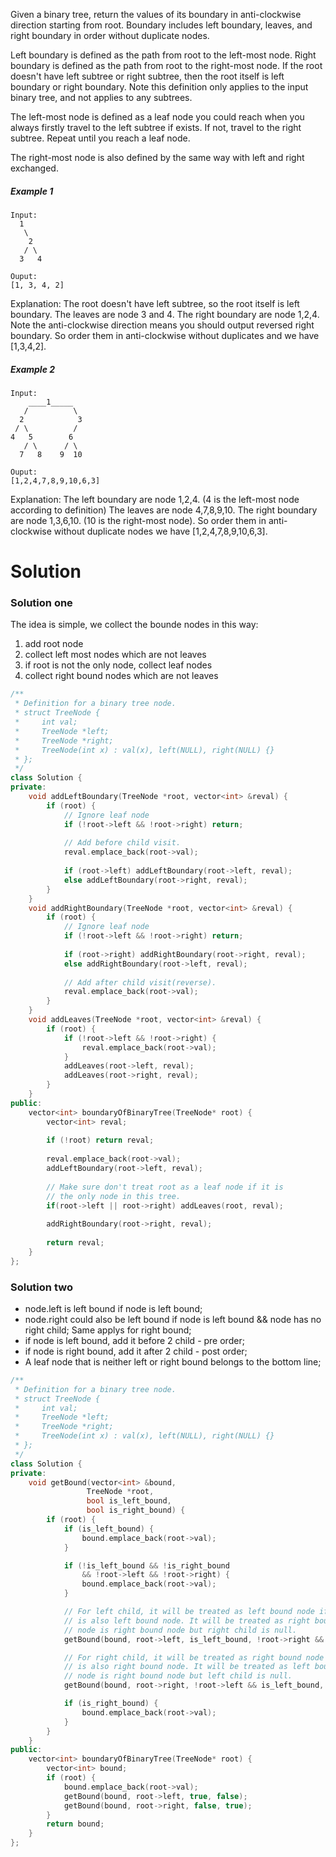 Given a binary tree, return the values of its boundary in anti-clockwise direction starting from root. Boundary includes left boundary, leaves, and right boundary in order without duplicate nodes.

Left boundary is defined as the path from root to the left-most node. Right boundary is defined as the path from root to the right-most node. If the root doesn't have left subtree or right subtree, then the root itself is left boundary or right boundary. Note this definition only applies to the input binary tree, and not applies to any subtrees.

The left-most node is defined as a leaf node you could reach when you always firstly travel to the left subtree if exists. If not, travel to the right subtree. Repeat until you reach a leaf node.

The right-most node is also defined by the same way with left and right exchanged.

##### Example 1

```
Input:
  1
   \
    2
   / \
  3   4

Ouput:
[1, 3, 4, 2]
```

Explanation:
The root doesn't have left subtree, so the root itself is left boundary.
The leaves are node 3 and 4.
The right boundary are node 1,2,4. Note the anti-clockwise direction means you should output reversed right boundary.
So order them in anti-clockwise without duplicates and we have [1,3,4,2].


##### Example 2

```
Input:
    ____1_____
   /          \
  2            3
 / \          / 
4   5        6   
   / \      / \
  7   8    9  10  
       
Ouput:
[1,2,4,7,8,9,10,6,3]
```

Explanation:
The left boundary are node 1,2,4. (4 is the left-most node according to definition)
The leaves are node 4,7,8,9,10.
The right boundary are node 1,3,6,10. (10 is the right-most node).
So order them in anti-clockwise without duplicate nodes we have [1,2,4,7,8,9,10,6,3].

# Solution

### Solution one

The idea is simple, we collect the bounde nodes in this way:

1. add root node
2. collect left most nodes which are not leaves 
3. if root is not the only node, collect leaf nodes
4. collect right bound nodes which are not leaves


```cpp
/**
 * Definition for a binary tree node.
 * struct TreeNode {
 *     int val;
 *     TreeNode *left;
 *     TreeNode *right;
 *     TreeNode(int x) : val(x), left(NULL), right(NULL) {}
 * };
 */
class Solution {
private:
    void addLeftBoundary(TreeNode *root, vector<int> &reval) {
        if (root) {
            // Ignore leaf node
            if (!root->left && !root->right) return;
                
            // Add before child visit.
            reval.emplace_back(root->val);
            
            if (root->left) addLeftBoundary(root->left, reval);
            else addLeftBoundary(root->right, reval);
        }
    }
    void addRightBoundary(TreeNode *root, vector<int> &reval) {
        if (root) {
            // Ignore leaf node
            if (!root->left && !root->right) return;
            
            if (root->right) addRightBoundary(root->right, reval);
            else addRightBoundary(root->left, reval);
            
            // Add after child visit(reverse).
            reval.emplace_back(root->val); 
        }
    }
    void addLeaves(TreeNode *root, vector<int> &reval) {
        if (root) {
            if (!root->left && !root->right) {
                reval.emplace_back(root->val);
            }
            addLeaves(root->left, reval);
            addLeaves(root->right, reval);
        }
    }
public:
    vector<int> boundaryOfBinaryTree(TreeNode* root) {
        vector<int> reval;
        
        if (!root) return reval;
        
        reval.emplace_back(root->val);
        addLeftBoundary(root->left, reval);
        
        // Make sure don't treat root as a leaf node if it is
        // the only node in this tree.
        if(root->left || root->right) addLeaves(root, reval);
        
        addRightBoundary(root->right, reval);
        
        return reval;
    }
};
```

### Solution two

* node.left is left bound if node is left bound;
* node.right could also be left bound if node is left bound && node has no right child; Same applys for right bound;
* if node is left bound, add it before 2 child - pre order;
* if node is right bound, add it after 2 child - post order;
* A leaf node that is neither left or right bound belongs to the bottom line;

```cpp
/**
 * Definition for a binary tree node.
 * struct TreeNode {
 *     int val;
 *     TreeNode *left;
 *     TreeNode *right;
 *     TreeNode(int x) : val(x), left(NULL), right(NULL) {}
 * };
 */
class Solution {
private:
    void getBound(vector<int> &bound,
                 TreeNode *root,
                 bool is_left_bound,
                 bool is_right_bound) {
        if (root) {  
            if (is_left_bound) {
                bound.emplace_back(root->val);
            }

            if (!is_left_bound && !is_right_bound 
                && !root->left && !root->right) {
                bound.emplace_back(root->val);
            }

            // For left child, it will be treated as left bound node if current node
            // is also left bound node. It will be treated as right bound node if current
            // node is right bound node but right child is null.
            getBound(bound, root->left, is_left_bound, !root->right && is_right_bound);

            // For right child, it will be treated as right bound node if current node 
            // is also right bound node. It will be treated as left bound node if current 
            // node is right bound node but left child is null.
            getBound(bound, root->right, !root->left && is_left_bound, is_right_bound);

            if (is_right_bound) {
                bound.emplace_back(root->val);
            }
        }    
    }
public:
    vector<int> boundaryOfBinaryTree(TreeNode* root) {
        vector<int> bound;
        if (root) {
            bound.emplace_back(root->val);
            getBound(bound, root->left, true, false);
            getBound(bound, root->right, false, true);
        }
        return bound;
    }
};
```
